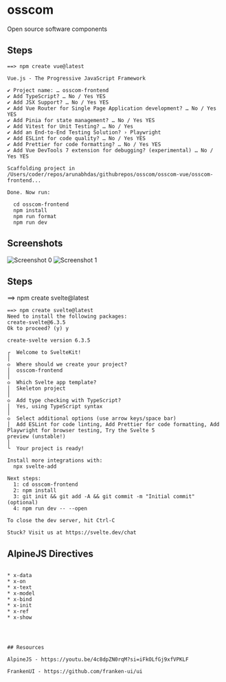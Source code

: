 # osscom
Open source software components

## Steps

```
==> npm create vue@latest

Vue.js - The Progressive JavaScript Framework

✔ Project name: … osscom-frontend
✔ Add TypeScript? … No / Yes YES
✔ Add JSX Support? … No / Yes YES
✔ Add Vue Router for Single Page Application development? … No / Yes YES
✔ Add Pinia for state management? … No / Yes YES
✔ Add Vitest for Unit Testing? … No / Yes
✔ Add an End-to-End Testing Solution? › Playwright
✔ Add ESLint for code quality? … No / Yes YES
✔ Add Prettier for code formatting? … No / Yes YES
✔ Add Vue DevTools 7 extension for debugging? (experimental) … No / Yes YES

Scaffolding project in /Users/coder/repos/arunabhdas/githubrepos/osscom/osscom-vue/osscom-frontend...

Done. Now run:

  cd osscom-frontend
  npm install
  npm run format
  npm run dev
```

## Screenshots

![Screenshot 0](https://raw.githubusercontent.com/arunabhdas/osscom/main/screenshots/osscom_0.png)
![Screenshot 1](https://raw.githubusercontent.com/arunabhdas/osscom/main/screenshots/osscom_0.png)

## Steps

==> npm create svelte@latest
```
==> npm create svelte@latest
Need to install the following packages:
create-svelte@6.3.5
Ok to proceed? (y) y

create-svelte version 6.3.5

┌  Welcome to SvelteKit!
│
◇  Where should we create your project?
│  osscom-frontend
│
◇  Which Svelte app template?
│  Skeleton project
│
◇  Add type checking with TypeScript?
│  Yes, using TypeScript syntax
│
◇  Select additional options (use arrow keys/space bar)
│  Add ESLint for code linting, Add Prettier for code formatting, Add Playwright for browser testing, Try the Svelte 5
preview (unstable!)
│
└  Your project is ready!

Install more integrations with:
  npx svelte-add

Next steps:
  1: cd osscom-frontend
  2: npm install
  3: git init && git add -A && git commit -m "Initial commit" (optional)
  4: npm run dev -- --open

To close the dev server, hit Ctrl-C

Stuck? Visit us at https://svelte.dev/chat
```

## AlpineJS Directives
```

* x-data
* x-on
* x-text
* x-model
* x-bind
* x-init
* x-ref
* x-show




## Resources

AlpineJS - https://youtu.be/4c8dpZN0rqM?si=iFkOLfGj9xfVPKLF

FrankenUI - https://github.com/franken-ui/ui 